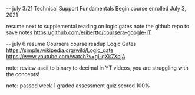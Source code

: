 --
july 3/21
Technical Support Fundamentals
Begin course enrolled July 3, 2021

resume next to supplemental reading on logic gates
note the github repo to save notes https://github.com/eribertto/coursera-google-IT

--
july 6 resume Coursera course 
readup Logic Gates https://simple.wikipedia.org/wiki/Logic_gate https://www.youtube.com/watch?v=gI-qXk7XojA

note: review ascii to binary to decimal in YT videos, you are struggling with the concepts!

note: passed week 1 graded assessment quiz scored 100%


